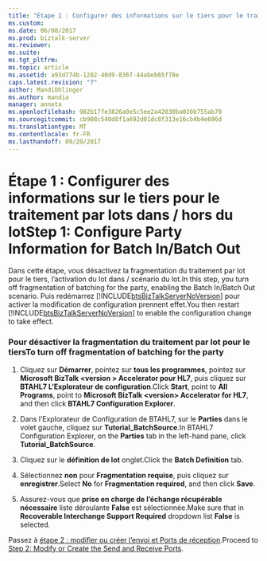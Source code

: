 ```yaml
---
title: "Étape 1 : Configurer des informations sur le tiers pour le traitement par lots dans le lot hors | Documents Microsoft"
ms.custom: 
ms.date: 06/08/2017
ms.prod: biztalk-server
ms.reviewer: 
ms.suite: 
ms.tgt_pltfrm: 
ms.topic: article
ms.assetid: a93d774b-1282-40d9-836f-44abeb65f78e
caps.latest.revision: "7"
author: MandiOhlinger
ms.author: mandia
manager: anneta
ms.openlocfilehash: 982b17fe3826a0e5c5ee2a42030ba020b755ab70
ms.sourcegitcommit: cb908c540d8f1a692d01dc8f313e16cb4b4e696d
ms.translationtype: MT
ms.contentlocale: fr-FR
ms.lasthandoff: 09/20/2017
---
```

# <a name="step-1-configure-party-information-for-batch-inbatch-out"></a><span data-ttu-id="6c25c-102">Étape 1 : Configurer des informations sur le tiers pour le traitement par lots dans / hors du lot</span><span class="sxs-lookup"><span data-stu-id="6c25c-102">Step 1: Configure Party Information for Batch In/Batch Out</span></span>
<span data-ttu-id="6c25c-103">Dans cette étape, vous désactivez la fragmentation du traitement par lot pour le tiers, l’activation du lot dans / scénario du lot.</span><span class="sxs-lookup"><span data-stu-id="6c25c-103">In this step, you turn off fragmentation of batching for the party, enabling the Batch In/Batch Out scenario.</span></span> <span data-ttu-id="6c25c-104">Puis redémarrez [!INCLUDE[btsBizTalkServerNoVersion](../../includes/btsbiztalkservernoversion-md.md)] pour activer la modification de configuration prennent effet.</span><span class="sxs-lookup"><span data-stu-id="6c25c-104">You then restart [!INCLUDE[btsBizTalkServerNoVersion](../../includes/btsbiztalkservernoversion-md.md)] to enable the configuration change to take effect.</span></span>  
  
### <a name="to-turn-off-fragmentation-of-batching-for-the-party"></a><span data-ttu-id="6c25c-105">Pour désactiver la fragmentation du traitement par lot pour le tiers</span><span class="sxs-lookup"><span data-stu-id="6c25c-105">To turn off fragmentation of batching for the party</span></span>  
  
1.  <span data-ttu-id="6c25c-106">Cliquez sur **Démarrer**, pointez sur **tous les programmes**, pointez sur **Microsoft BizTalk \<version > Accelerator pour HL7**, puis cliquez sur **BTAHL7 L’Explorateur de configuration**.</span><span class="sxs-lookup"><span data-stu-id="6c25c-106">Click **Start**, point to **All Programs**, point to **Microsoft BizTalk \<version> Accelerator for HL7**, and then click **BTAHL7 Configuration Explorer**.</span></span>  
  
2.  <span data-ttu-id="6c25c-107">Dans l’Explorateur de Configuration de BTAHL7, sur le **Parties** dans le volet gauche, cliquez sur **Tutorial_BatchSource**.</span><span class="sxs-lookup"><span data-stu-id="6c25c-107">In BTAHL7 Configuration Explorer, on the **Parties** tab in the left-hand pane, click **Tutorial_BatchSource**.</span></span>  
  
3.  <span data-ttu-id="6c25c-108">Cliquez sur le **définition de lot** onglet.</span><span class="sxs-lookup"><span data-stu-id="6c25c-108">Click the **Batch Definition** tab.</span></span>  
  
4.  <span data-ttu-id="6c25c-109">Sélectionnez **non** pour **Fragmentation requise**, puis cliquez sur **enregistrer**.</span><span class="sxs-lookup"><span data-stu-id="6c25c-109">Select **No** for **Fragmentation required**, and then click **Save**.</span></span>  
  
5.  <span data-ttu-id="6c25c-110">Assurez-vous que **prise en charge de l’échange récupérable nécessaire** liste déroulante **False** est sélectionnée.</span><span class="sxs-lookup"><span data-stu-id="6c25c-110">Make sure that in **Recoverable Interchange Support Required** dropdown list **False** is selected.</span></span>  
  
 <span data-ttu-id="6c25c-111">Passez à [étape 2 : modifier ou créer l’envoi et Ports de réception](../../adapters-and-accelerators/accelerator-hl7/step-2-modify-or-create-the-send-and-receive-ports.md).</span><span class="sxs-lookup"><span data-stu-id="6c25c-111">Proceed to [Step 2: Modify or Create the Send and Receive Ports](../../adapters-and-accelerators/accelerator-hl7/step-2-modify-or-create-the-send-and-receive-ports.md).</span></span>